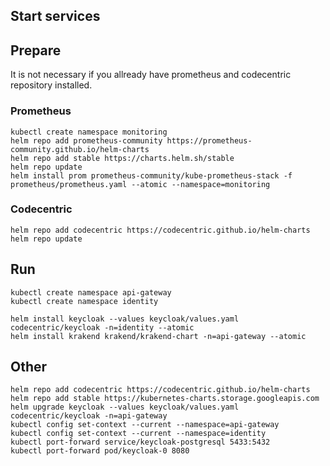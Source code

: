## Start services

## Prepare 

It is not necessary if you allready have prometheus and codecentric repository installed.

### Prometheus 

```shell script
kubectl create namespace monitoring
helm repo add prometheus-community https://prometheus-community.github.io/helm-charts
helm repo add stable https://charts.helm.sh/stable
helm repo update
helm install prom prometheus-community/kube-prometheus-stack -f prometheus/prometheus.yaml --atomic --namespace=monitoring
```

### Codecentric

```shell script
helm repo add codecentric https://codecentric.github.io/helm-charts
helm repo update
```

## Run

```shell script
kubectl create namespace api-gateway
kubectl create namespace identity

helm install keycloak --values keycloak/values.yaml codecentric/keycloak -n=identity --atomic
helm install krakend krakend/krakend-chart -n=api-gateway --atomic
```

## Other

```shell script
helm repo add codecentric https://codecentric.github.io/helm-charts
helm repo add stable https://kubernetes-charts.storage.googleapis.com
helm upgrade keycloak --values keycloak/values.yaml codecentric/keycloak -n=api-gateway
kubectl config set-context --current --namespace=api-gateway
kubectl config set-context --current --namespace=identity
kubectl port-forward service/keycloak-postgresql 5433:5432
kubectl port-forward pod/keycloak-0 8080
```